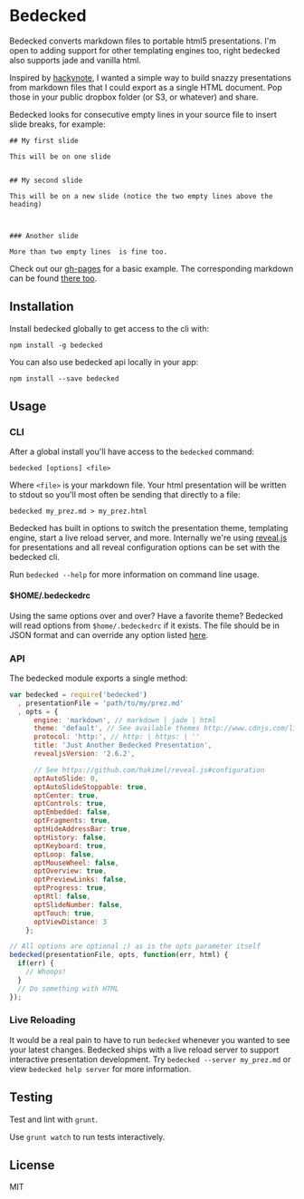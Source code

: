# Bedecked

Bedecked converts markdown files to portable html5 presentations. I'm open to
adding support for other templating engines too, right bedecked also supports
jade and vanilla html.

Inspired by [hackynote](https://github.com/thiagofelix/hackynote), I wanted a
simple way to build snazzy presentations from markdown files that I could export
as a single HTML document. Pop those in your public dropbox folder (or S3, or
whatever) and share.

Bedecked looks for consecutive empty lines in your source file to insert slide
breaks, for example:

```
## My first slide

This will be on one slide


## My second slide

This will be on a new slide (notice the two empty lines above the heading)



### Another slide

More than two empty lines  is fine too.
```

Check out our [gh-pages](http://jtrussell.github.io/bedecked) for a basic
example.  The corresponding markdown can be found [there
too](https://github.com/jtrussell/bedecked/tree/gh-pages).

## Installation

Install bedecked globally to get access to the cli with:

```
npm install -g bedecked
```

You can also use bedecked api locally in your app:

```
npm install --save bedecked
```

## Usage

### CLI

After a global install you'll have access to the `bedecked` command:

```
bedecked [options] <file>
```

Where `<file>` is your markdown file. Your html presentation will be written to
stdout so you'll most often be sending that directly to a file:

```
bedecked my_prez.md > my_prez.html
```

Bedecked has built in options to switch the presentation theme, templating
engine, start a live reload server, and more. Internally we're using
[reveal.js][reveal] for presentations and all reveal configuration options can
be set with the bedecked cli.

Run `bedecked --help` for more information on command line usage.

#### $HOME/.bedeckedrc

Using the same options over and over? Have a favorite theme? Bedecked will read
options from `$home/.bedeckedrc` if it exists. The file should be in JSON format
and can override any option listed
[here](https://github.com/jtrussell/bedecked/blob/master/lib/opts.js).

### API

The bedecked module exports a single method:

```javascript
var bedecked = require('bedecked')
  , presentationFile = 'path/to/my/prez.md'
  , opts = {
      engine: 'markdown', // markdown | jade | html
      theme: 'default', // See available themes http://www.cdnjs.com/libraries/reveal.js
      protocol: 'http:', // http: | https: | ''
      title: 'Just Another Bedecked Presentation',
      revealjsVersion: '2.6.2',

      // See https://github.com/hakimel/reveal.js#configuration
      optAutoSlide: 0,
      optAutoSlideStoppable: true,
      optCenter: true,
      optControls: true,
      optEmbedded: false,
      optFragments: true,
      optHideAddressBar: true,
      optHistory: false,
      optKeyboard: true,
      optLoop: false,
      optMouseWheel: false,
      optOverview: true,
      optPreviewLinks: false,
      optProgress: true,
      optRtl: false,
      optSlideNumber: false,
      optTouch: true,
      optViewDistance: 3
    };

// All options are optional ;) as is the opts parameter itself
bedecked(presentationFile, opts, function(err, html) {
  if(err) {
    // Whoops!
  }
  // Do something with HTML
});
```

### Live Reloading

It would be a real pain to have to run `bedecked` whenever you wanted to see
your latest changes. Bedecked ships with a live reload server to support
interactive presentation development. Try `bedecked --server my_prez.md` or view
`bedecked help server` for more information.

## Testing

Test and lint with `grunt`.

Use `grunt watch` to run tests interactively.

## License

MIT

[reveal]: https://github.com/hakimel/reveal.js
